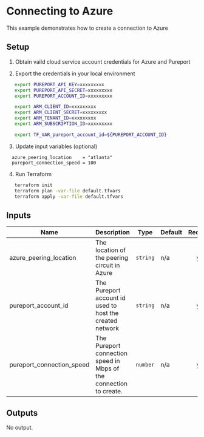 # Connecting to Azure

This example demonstrates how to create a connection to Azure

## Setup

1. Obtain vaild cloud service account credentials for Azure and Pureport

2. Export the credentials in your local environment

```bash
   export PUREPORT_API_KEY=xxxxxxxxx
   export PUREPORT_API_SECRET=xxxxxxxxx
   export PUREPORT_ACCOUNT_ID=xxxxxxxxx

   export ARM_CLIENT_ID=xxxxxxxxx
   export ARM_CLIENT_SECRET=xxxxxxxxx
   export ARM_TENANT_ID=xxxxxxxxx
   export ARM_SUBSCRIPTION_ID=xxxxxxxxx

   export TF_VAR_pureport_account_id=${PUREPORT_ACCOUNT_ID}
```

3. Update input variables (optional)

```hcl
  azure_peering_location    = "atlanta"
  pureport_connection_speed = 100
```


4.  Run Terraform

```bash
   terraform init
   terraform plan -var-file default.tfvars
   terraform apply -var-file default.tfvars
```

<!-- BEGINNING OF PRE-COMMIT-TERRAFORM DOCS HOOK -->
## Inputs

| Name | Description | Type | Default | Required |
|------|-------------|------|---------|:--------:|
| azure\_peering\_location | The location of the peering circuit in Azure | `string` | n/a | yes |
| pureport\_account\_id | The Pureport account id used to host the created network | `string` | n/a | yes |
| pureport\_connection\_speed | The Pureport connection speed in Mbps of the connection to create. | `number` | n/a | yes |

## Outputs

No output.

<!-- END OF PRE-COMMIT-TERRAFORM DOCS HOOK -->
